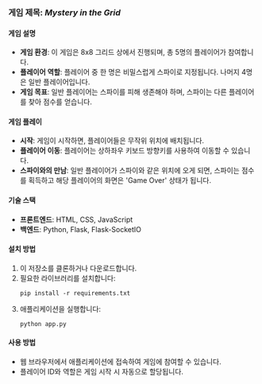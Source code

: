 ### 게임 제목: *Mystery in the Grid*

#### 게임 설명
- **게임 환경**: 이 게임은 8x8 그리드 상에서 진행되며, 총 5명의 플레이어가 참여합니다.
- **플레이어 역할**: 플레이어 중 한 명은 비밀스럽게 스파이로 지정됩니다. 나머지 4명은 일반 플레이어입니다.
- **게임 목표**: 일반 플레이어는 스파이를 피해 생존해야 하며, 스파이는 다른 플레이어를 찾아 점수를 얻습니다.

#### 게임 플레이
- **시작**: 게임이 시작하면, 플레이어들은 무작위 위치에 배치됩니다.
- **플레이어 이동**: 플레이어는 상하좌우 키보드 방향키를 사용하여 이동할 수 있습니다.
- **스파이와의 만남**: 일반 플레이어가 스파이와 같은 위치에 오게 되면, 스파이는 점수를 획득하고 해당 플레이어의 화면은 'Game Over' 상태가 됩니다.

#### 기술 스택
- **프론트엔드**: HTML, CSS, JavaScript
- **백엔드**: Python, Flask, Flask-SocketIO

#### 설치 방법
1. 이 저장소를 클론하거나 다운로드합니다.
2. 필요한 라이브러리를 설치합니다:
   ```
   pip install -r requirements.txt
   ```
3. 애플리케이션을 실행합니다:
   ```
   python app.py
   ```

#### 사용 방법
- 웹 브라우저에서 애플리케이션에 접속하여 게임에 참여할 수 있습니다.
- 플레이어 ID와 역할은 게임 시작 시 자동으로 할당됩니다.
